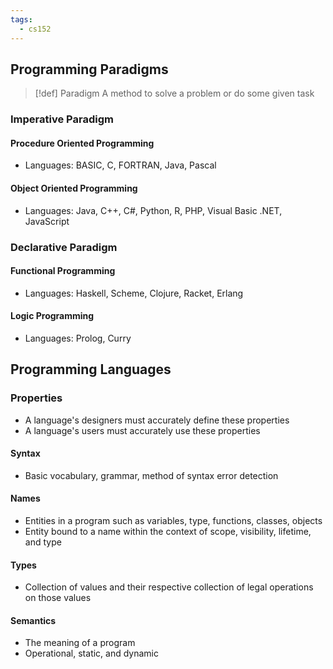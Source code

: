 ```yaml
---
tags:
  - cs152
---
```

## Programming Paradigms

> [!def] Paradigm
>A method to solve a problem or do some given task
### Imperative Paradigm
#### Procedure Oriented Programming
- Languages: BASIC, C, FORTRAN, Java, Pascal
#### Object Oriented Programming
- Languages: Java, C++, C#, Python, R, PHP, Visual Basic .NET, JavaScript
### Declarative Paradigm
#### Functional Programming
- Languages: Haskell, Scheme, Clojure, Racket, Erlang
#### Logic Programming
* Languages: Prolog, Curry

## Programming Languages
### Properties
- A language's designers must accurately define these properties
- A language's users must accurately use these properties
#### Syntax
- Basic vocabulary, grammar, method of syntax error detection
#### Names
- Entities in a program such as variables, type, functions, classes, objects
- Entity bound to a name within the context of scope, visibility, lifetime, and type
#### Types
- Collection of values and their respective collection of legal operations on those values
#### Semantics
- The meaning of a program
- Operational, static, and dynamic
